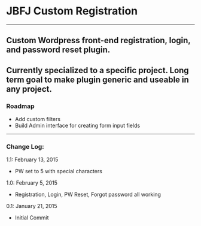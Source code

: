 # JBFJ Custom Registration
----

Custom Wordpress front-end registration, login, and password reset plugin.
---

Currently specialized to a specific project. Long term goal to make plugin generic and useable in any project.
---

### Roadmap

 - Add custom filters
 - Build Admin interface for creating form input fields
---

### Change Log:

1.1: February 13, 2015

 - PW set to 5 with special characters
 
1.0: February 5, 2015

 - Registration, Login, PW Reset, Forgot password all working

0.1: January 21, 2015

 - Initial Commit